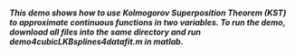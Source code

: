 ##### This demo shows how to use Kolmogorov Superposition Theorem (KST) to approximate continuous functions in two variables. To run the demo, download all files into the same directory and run demo4cubicLKBsplines4datafit.m in matlab.

